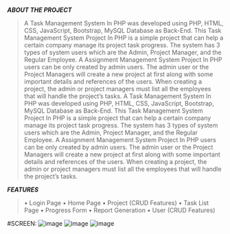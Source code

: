 ***ABOUT THE PROJECT***
> A Task Management System In PHP was developed using PHP, HTML, CSS, JavaScript, Bootstrap, MySQL Database as Back-End.
This Task Management System Project In PHP is a simple project that can help a certain company manage its project task progress. The system has 3 types of system users which are the Admin, Project Manager, and the Regular Employee.
A Assignment Management System Project In PHP users can be only created by admin users. The admin user or the Project Managers will create a new project at first along with some important details and references of the users.
 When creating a project, the admin or project managers must list all the employees that will handle the project’s tasks.
 A Task Management System In PHP was developed using PHP, HTML, CSS, JavaScript, Bootstrap, MySQL Database as Back-End.
 This Task Management System Project In PHP is a simple project that can help a certain company manage its project task progress. The system has 3 types of system users which are the Admin, Project Manager, and the Regular Employee.
A Assignment Management System Project In PHP users can be only created by admin users. The admin user or the Project Managers will create a new project at first along with some important details and references of the users.
When creating a project, the admin or project managers must list all the employees that will handle the project’s tasks.
>
***FEATURES***
 > •	Login Page
  •	Home Page
  •	Project (CRUD Features)
  •	Task List Page
  •	Progress Form
  •	Report Generation
  •	User (CRUD Features)
> 
#SCREEN:
![image](https://github.com/DevGeniusIT/Task-manager-system/assets/118427777/6737d289-8fc6-4043-bd77-030b0fdd6f3d)
![image](https://github.com/DevGeniusIT/Task-manager-system/assets/118427777/9949881f-b1cf-4933-a5af-3f6660386d30)
![image](https://github.com/DevGeniusIT/Task-manager-system/assets/118427777/22543c57-ebb6-445d-880e-939b12a72184)


